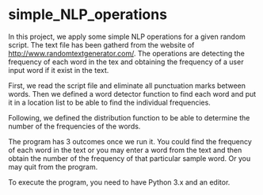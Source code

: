 # simple_NLP_operations


In this project, we apply some simple NLP operations for a given random script. The text file has been gatherd from the website
of http://www.randomtextgenerator.com/. The operations are detecting the frequency of each word in the tex and obtaining the 
frequency of a user input word if it exist in the text. 

First, we read the script file and eliminate all punctuation marks between words. Then we defined a word detector function to 
find each word and put it in a location list to be able to find the individual frequencies. 

Following, we defined the distribution function to be able to determine the number of the frequencies of the words. 

The program has 3 outcomes once we run it. You could find the frequency of each word in the text or you may enter a word from the 
text and then obtain the number of the frequency of that particular sample word. Or you may quit from the program. 

To execute the program, you need to have Python 3.x and an editor. 
